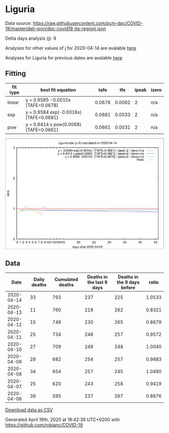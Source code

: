 # Liguria

Data source: https://raw.githubusercontent.com/pcm-dpc/COVID-19/master/dati-json/dpc-covid19-ita-regioni.json

Delta days analysis (j): 9

Analyses for other values of j for 2020-04-14 are avalable [here](../2020-04-14/README.md)

Analyses for Liguria for previous dates are avalable [here](../README.md)

## Fitting 
|fit type|best fit equation|tafe|tfe|ipeak|izero|
|-------|-----|--------|------|---|---|
|linear|y = 0.9585 -0.0010x  [TAFE=0.0678]|0.0678|0.0062|2|n/a|
|exp|y = 0.9584 exp(-0.0016x)  [TAFE=0.0681]|0.0681|0.0033|2|n/a|
|pow|y = 0.9414 x pow(0.0068)  [TAFE=0.0661]|0.0661|0.0031|2|n/a|

![Plot](COVID-19_liguria_j9_2020-04-14.png)

## Data
|Date|Daily deaths|Cumulated deaths|Deaths in the last 9 days|Deaths in the 9 days before|ratio|
|----|----------|-----------|-------|--------------------|-----|
|2020-04-14|33|793|237|225|1.0533|
|2020-04-13|11|760|218|262|0.8321|
|2020-04-12|15|749|230|265|0.8679|
|2020-04-11|25|734|246|257|0.9572|
|2020-04-10|27|709|249|248|1.0040|
|2020-04-09|28|682|254|257|0.9883|
|2020-04-08|34|654|257|245|1.0490|
|2020-04-07|25|620|243|258|0.9419|
|2020-04-06|39|595|237|267|0.8876|

[Download data as CSV](COVID-19_liguria_j9_2020-04-14.csv)

Generated April 19th, 2020 at 18:42:39 UTC+0200 with https://github.com/robianc/COVID-19
